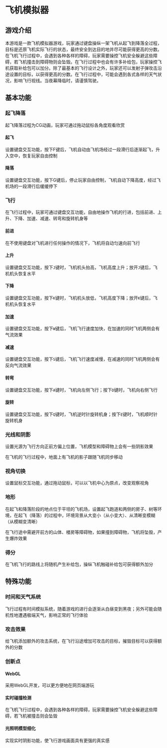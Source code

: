 # 飞机模拟器

## 游戏介绍

本游戏是一款飞机模拟器游戏，玩家通过键盘操纵一架飞机从起飞到降落全过程，目标是还原飞机实际飞行的状态，最终安全到达目的地并尽可能获得更高的分数。在飞机飞行过程中，会遇到各种各样的障碍，玩家需要操控飞机安全躲避这些障碍，若飞机撞击到障碍物则会坠毁。在飞行过程中也会有许多补给包，玩家操控飞机获取补给包可以加分。除了最基本的飞行设计之外，玩家还可以发射子弹攻击沿途设置的目标，以获得更高的分数。在飞行过程中，可能会遇到各式各样的天气状况，影响飞行视线。当夜幕降临时，请谨慎驾驶。

## 基本功能

### 起飞降落

起飞降落过程为CG动画，玩家可通过拖动鼠标各角度观看欣赏

#### 起飞

设置键盘交互功能，按下F键后，飞机自动由飞机场经过一段滑行后逐渐起飞，升入空中，恢复玩家自由控制

#### 降落

设置键盘交互功能，按下G键后，停止玩家自由控制，飞机自动下降高度，经过飞机场的一段滑行后缓缓停下

### 飞行

在飞行过程中，玩家可通过键盘交互功能，自由地操作飞机的行进，包括前进、上升、下降、加速、减速、转弯和旋转机身等

#### 前进

在不使用键盘对飞机进行任何操作的情况下，飞机将自动匀速向前飞行

#### 上升

设置键盘交互功能，按下`J`键时，飞机机头抬高，飞机高度上升；放开`J`键后，飞机机头恢复水平

#### 下降

设置键盘交互功能，按下`K`键时，飞机机头放低，飞机高度下降；放开`K`键后，飞机机头恢复水平

#### 加速

设置键盘交互功能，按下`W`键后，飞机飞行速度加快，在加速的同时飞机两侧会有气流效果

#### 减速

设置键盘交互功能，按下`S`键后，飞机飞行速度减慢，在减速的同时飞机两侧会有反向气流效果

#### 转弯

设置键盘交互功能，按下`A`键时，飞机向左侧飞行；按下`D`键时，飞机向右侧飞行

#### 旋转

设置键盘交互功能，按下`Q`键时，飞机逆时针旋转机身；按下`E`键时，飞机顺时针旋转机身

### 光线和阴影

设置光源为飞行方向正前方偏上位置，飞机模型和障碍物上会有一些阴影效果

在飞机的飞行过程中，地面上有飞机的影子跟随飞机同步移动

### 视角切换

设置鼠标交互功能，通过拖动鼠标，可以以飞机中心为原点，改变观察视角

### 地形

在起飞和降落阶段的地点位于平坦的飞机场，设置起飞跑道和两侧的房子、树等环境，在起飞（降落）的过程中，环境背景从大变小（从小变大）、从清晰变模糊（从模糊变清晰）

在飞行途中需避开前方的山体、楼房等障碍物，如果撞到障碍物，飞机将坠毁，产生爆炸效果

### 得分

在飞机飞行的路线上将随机产生补给包，操纵飞机触碰补给包可获得额外加分

## 特殊功能

### 时间和天气系统

飞行过程有时间模拟系统，随着游戏的进行会逐渐从白昼变到黑夜；另外可能会随机性地遭遇极端天气，影响正常的飞行体验

### 攻击效果

给飞机添加额外的攻击系统，在飞行沿途增加可攻击的目标，摧毁目标可以获得额外的分数

### 创新点

#### WebGL

采用WebGL开发，可以更方便地在网页端游玩

#### 实时碰撞检测

在飞机飞行过程中，会遇到各种各样的障碍，玩家需要操控飞机安全躲避这些障碍，若飞机被撞击则会坠毁

#### 光照明模型细化

实现实时阴影功能，使飞行游戏画面具有更强的真实感